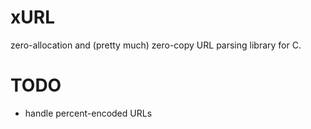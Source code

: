 # xURL
zero-allocation and (pretty much) zero-copy URL parsing library for C.

# TODO
* handle percent-encoded URLs